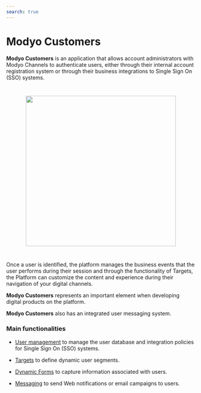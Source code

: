 ```yaml
---
search: true
---
```


# Modyo Customers

**Modyo Customers** is an application that allows account administrators with Modyo Channels to authenticate users, either through their internal account registration system or through their business integrations to Single Sign On (SSO) systems.

<img src="/assets/img/customers/header.jpg" style="margin: 40px auto; width: 400px; display: block;">

Once a user is identified, the platform manages the business events that the user performs during their session and through the functionality of Targets, the Platform can customize the content and experience during their navigation of your digital channels.

**Modyo Customers** represents an important element when developing digital products on the platform.

**Modyo Customers** also has an integrated user messaging system.

### Main functionalities

- [User management](/en/platform/customers/users.html) to manage the user database and integration policies for Single Sign On (SSO) systems.
- [Targets](/en/platform/customers/targets.html) to define dynamic user segments.

- [Dynamic Forms](/es/platform/customers/forms.html) to capture information associated with users.
- [Messaging](/es/platform/customers/messaging.html) to send Web notifications or email campaigns to users.
